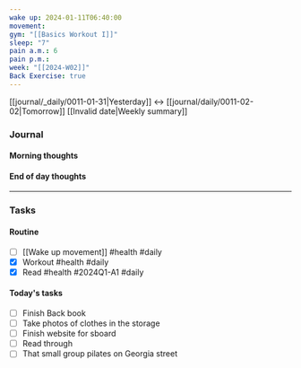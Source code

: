 ```yaml
---
wake up: 2024-01-11T06:40:00
movement: 
gym: "[[Basics Workout I]]"
sleep: "7"
pain a.m.: 6
pain p.m.: 
week: "[[2024-W02]]"
Back Exercise: true
---
```

[[journal/_daily/0011-01-31|Yesterday]] <-> [[journal/daily/0011-02-02|Tomorrow]]
[[Invalid date|Weekly summary]]
### Journal
#### Morning thoughts



#### End of day thoughts




-----
### Tasks 

#### Routine

- [ ] [[Wake up movement]] #health #daily
- [x] Workout #health #daily 
- [x] Read #health #2024Q1-A1 #daily

#### Today's tasks

- [ ] Finish Back book
- [ ] Take photos of clothes in the storage
- [ ] Finish website for sboard 
- [ ] Read through 
- [ ] That small group pilates on Georgia street